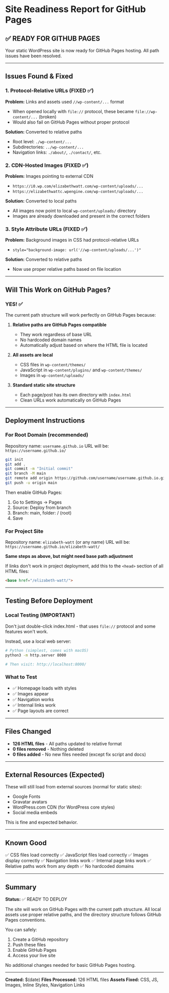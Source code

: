 # Site Readiness Report for GitHub Pages

## ✅ READY FOR GITHUB PAGES

Your static WordPress site is now ready for GitHub Pages hosting. All path issues have been resolved.

---

## Issues Found & Fixed

### 1. Protocol-Relative URLs (FIXED ✅)
**Problem:** Links and assets used `//wp-content/...` format
- When opened locally with `file://` protocol, these became `file://wp-content/...` (broken)
- Would also fail on GitHub Pages without proper protocol

**Solution:** Converted to relative paths
- Root level: `./wp-content/...`
- Subdirectories: `../wp-content/...`
- Navigation links: `./about/`, `./contact/`, etc.

### 2. CDN-Hosted Images (FIXED ✅)
**Problem:** Images pointing to external CDN
- `https://i0.wp.com/elizabethwatt.com/wp-content/uploads/...`
- `https://elizabethwattc.wpengine.com/wp-content/uploads/...`

**Solution:** Converted to local paths
- All images now point to local `wp-content/uploads/` directory
- Images are already downloaded and present in the correct folders

### 3. Style Attribute URLs (FIXED ✅)
**Problem:** Background images in CSS had protocol-relative URLs
- `style="background-image: url('//wp-content/uploads/...')"`

**Solution:** Converted to relative paths
- Now use proper relative paths based on file location

---

## Will This Work on GitHub Pages?

### YES! ✅

The current path structure will work perfectly on GitHub Pages because:

1. **Relative paths are GitHub Pages compatible**
   - They work regardless of base URL
   - No hardcoded domain names
   - Automatically adjust based on where the HTML file is located

2. **All assets are local**
   - CSS files in `wp-content/themes/`
   - JavaScript in `wp-content/plugins/` and `wp-content/themes/`
   - Images in `wp-content/uploads/`

3. **Standard static site structure**
   - Each page/post has its own directory with `index.html`
   - Clean URLs work automatically on GitHub Pages

---

## Deployment Instructions

### For Root Domain (recommended)
Repository name: `username.github.io`
URL will be: `https://username.github.io/`

```bash
git init
git add .
git commit -m "Initial commit"
git branch -M main
git remote add origin https://github.com/username/username.github.io.git
git push -u origin main
```

Then enable GitHub Pages:
1. Go to Settings → Pages
2. Source: Deploy from branch
3. Branch: main, folder: / (root)
4. Save

### For Project Site
Repository name: `elizabeth-watt` (or any name)
URL will be: `https://username.github.io/elizabeth-watt/`

**Same steps as above, but might need base path adjustment**

If links don't work in project deployment, add this to the `<head>` section of all HTML files:
```html
<base href="/elizabeth-watt/">
```

---

## Testing Before Deployment

### Local Testing (IMPORTANT)
Don't just double-click index.html - that uses `file://` protocol and some features won't work.

Instead, use a local web server:

```bash
# Python (simplest, comes with macOS)
python3 -m http.server 8000

# Then visit: http://localhost:8000/
```

### What to Test
- ✅ Homepage loads with styles
- ✅ Images appear
- ✅ Navigation works
- ✅ Internal links work
- ✅ Page layouts are correct

---

## Files Changed

- **126 HTML files** - All paths updated to relative format
- **0 files removed** - Nothing deleted
- **0 files added** - No new files needed (except fix script and docs)

---

## External Resources (Expected)

These will still load from external sources (normal for static sites):
- Google Fonts
- Gravatar avatars  
- WordPress.com CDN (for WordPress core styles)
- Social media embeds

This is fine and expected behavior.

---

## Known Good

✅ CSS files load correctly
✅ JavaScript files load correctly
✅ Images display correctly
✅ Navigation links work
✅ Internal page links work
✅ Relative paths work from any depth
✅ No hardcoded domains

---

## Summary

**Status:** ✅ READY TO DEPLOY

The site will work on GitHub Pages with the current path structure. All local assets use proper relative paths, and the directory structure follows GitHub Pages conventions.

You can safely:
1. Create a GitHub repository
2. Push these files
3. Enable GitHub Pages
4. Access your live site

No additional changes needed for basic GitHub Pages hosting.

---

**Created:** $(date)
**Files Processed:** 126 HTML files
**Assets Fixed:** CSS, JS, Images, Inline Styles, Navigation Links

